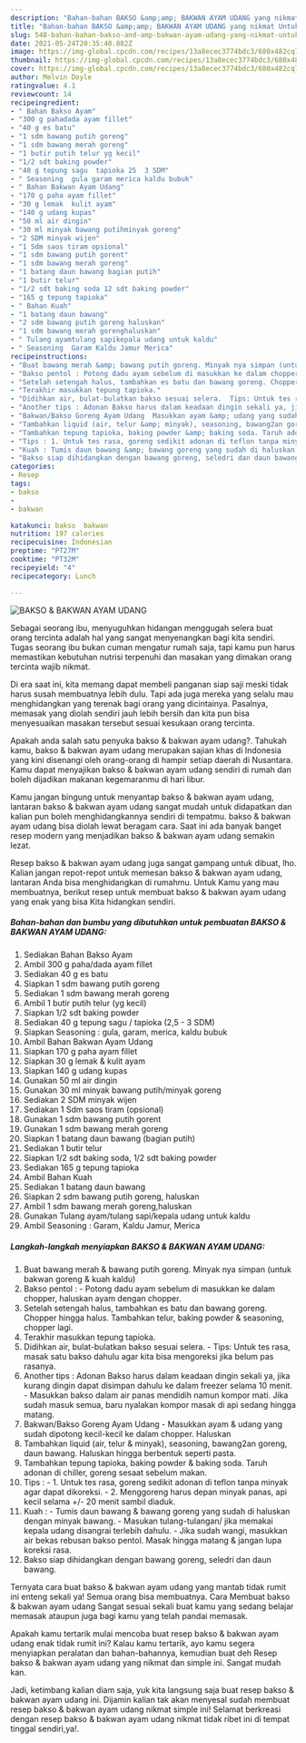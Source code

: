 ```yaml
---
description: "Bahan-bahan BAKSO &amp;amp; BAKWAN AYAM UDANG yang nikmat Untuk Jualan"
title: "Bahan-bahan BAKSO &amp;amp; BAKWAN AYAM UDANG yang nikmat Untuk Jualan"
slug: 548-bahan-bahan-bakso-and-amp-bakwan-ayam-udang-yang-nikmat-untuk-jualan
date: 2021-05-24T20:35:40.882Z
image: https://img-global.cpcdn.com/recipes/13a8ecec3774bdc3/680x482cq70/bakso-bakwan-ayam-udang-foto-resep-utama.jpg
thumbnail: https://img-global.cpcdn.com/recipes/13a8ecec3774bdc3/680x482cq70/bakso-bakwan-ayam-udang-foto-resep-utama.jpg
cover: https://img-global.cpcdn.com/recipes/13a8ecec3774bdc3/680x482cq70/bakso-bakwan-ayam-udang-foto-resep-utama.jpg
author: Melvin Doyle
ratingvalue: 4.1
reviewcount: 14
recipeingredient:
- " Bahan Bakso Ayam"
- "300 g pahadada ayam fillet"
- "40 g es batu"
- "1 sdm bawang putih goreng"
- "1 sdm bawang merah goreng"
- "1 butir putih telur yg kecil"
- "1/2 sdt baking powder"
- "40 g tepung sagu  tapioka 25  3 SDM"
- " Seasoning  gula garam merica kaldu bubuk"
- " Bahan Bakwan Ayam Udang"
- "170 g paha ayam fillet"
- "30 g lemak  kulit ayam"
- "140 g udang kupas"
- "50 ml air dingin"
- "30 ml minyak bawang putihminyak goreng"
- "2 SDM minyak wijen"
- "1 Sdm saos tiram opsional"
- "1 sdm bawang putih gorent"
- "1 sdm bawang merah goreng"
- "1 batang daun bawang bagian putih"
- "1 butir telur"
- "1/2 sdt baking soda 12 sdt baking powder"
- "165 g tepung tapioka"
- " Bahan Kuah"
- "1 batang daun bawang"
- "2 sdm bawang putih goreng haluskan"
- "1 sdm bawang merah gorenghaluskan"
- " Tulang ayamtulang sapikepala udang untuk kaldu"
- " Seasoning  Garam Kaldu Jamur Merica"
recipeinstructions:
- "Buat bawang merah &amp; bawang putih goreng. Minyak nya simpan (untuk bakwan goreng &amp; kuah kaldu)"
- "Bakso pentol : Potong dadu ayam sebelum di masukkan ke dalam chopper, haluskan ayam dengan chopper."
- "Setelah setengah halus, tambahkan es batu dan bawang goreng. Chopper hingga halus. Tambahkan telur, baking powder &amp; seasoning, chopper lagi."
- "Terakhir masukkan tepung tapioka."
- "Didihkan air, bulat-bulatkan bakso sesuai selera.  Tips: Untuk tes rasa, masak satu bakso dahulu agar kita bisa mengoreksi jika belum pas rasanya."
- "Another tips : Adonan Bakso harus dalam keadaan dingin sekali ya, jika kurang dingin dapat disimpan dahulu ke dalam freezer selama 10 menit. Masukkan bakso dalam air panas mendidih namun kompor mati. Jika sudah masuk semua, baru nyalakan kompor masak di api sedang hingga matang."
- "Bakwan/Bakso Goreng Ayam Udang  Masukkan ayam &amp; udang yang sudah dipotong kecil-kecil ke dalam chopper. Haluskan"
- "Tambahkan liquid (air, telur &amp; minyak), seasoning, bawang2an goreng, daun bawang. Haluskan hingga berbentuk seperti pasta."
- "Tambahkan tepung tapioka, baking powder &amp; baking soda. Taruh adonan di chiller, goreng sesaat sebelum makan."
- "Tips : 1. Untuk tes rasa, goreng sedikit adonan di teflon tanpa minyak agar dapat dikoreksi. 2. Menggoreng harus depan minyak panas, api kecil selama +/- 20 menit sambil diaduk."
- "Kuah : Tumis daun bawang &amp; bawang goreng yang sudah di haluskan dengan minyak bawang. Masukan tulang-tulangan/ jika memakai kepala udang disangrai terlebih dahulu.  Jika sudah wangi, masukkan air bekas rebusan bakso pentol. Masak hingga matang &amp; jangan lupa koreksi rasa."
- "Bakso siap dihidangkan dengan bawang goreng, seledri dan daun bawang."
categories:
- Resep
tags:
- bakso
- 
- bakwan

katakunci: bakso  bakwan 
nutrition: 197 calories
recipecuisine: Indonesian
preptime: "PT27M"
cooktime: "PT32M"
recipeyield: "4"
recipecategory: Lunch

---
```



![BAKSO &amp; BAKWAN AYAM UDANG](https://img-global.cpcdn.com/recipes/13a8ecec3774bdc3/680x482cq70/bakso-bakwan-ayam-udang-foto-resep-utama.jpg)

Sebagai seorang ibu, menyuguhkan hidangan menggugah selera buat orang tercinta adalah hal yang sangat menyenangkan bagi kita sendiri. Tugas seorang ibu bukan cuman mengatur rumah saja, tapi kamu pun harus memastikan kebutuhan nutrisi terpenuhi dan masakan yang dimakan orang tercinta wajib nikmat.

Di era  saat ini, kita memang dapat membeli panganan siap saji meski tidak harus susah membuatnya lebih dulu. Tapi ada juga mereka yang selalu mau menghidangkan yang terenak bagi orang yang dicintainya. Pasalnya, memasak yang diolah sendiri jauh lebih bersih dan kita pun bisa menyesuaikan masakan tersebut sesuai kesukaan orang tercinta. 



Apakah anda salah satu penyuka bakso &amp; bakwan ayam udang?. Tahukah kamu, bakso &amp; bakwan ayam udang merupakan sajian khas di Indonesia yang kini disenangi oleh orang-orang di hampir setiap daerah di Nusantara. Kamu dapat menyajikan bakso &amp; bakwan ayam udang sendiri di rumah dan boleh dijadikan makanan kegemaranmu di hari libur.

Kamu jangan bingung untuk menyantap bakso &amp; bakwan ayam udang, lantaran bakso &amp; bakwan ayam udang sangat mudah untuk didapatkan dan kalian pun boleh menghidangkannya sendiri di tempatmu. bakso &amp; bakwan ayam udang bisa diolah lewat beragam cara. Saat ini ada banyak banget resep modern yang menjadikan bakso &amp; bakwan ayam udang semakin lezat.

Resep bakso &amp; bakwan ayam udang juga sangat gampang untuk dibuat, lho. Kalian jangan repot-repot untuk memesan bakso &amp; bakwan ayam udang, lantaran Anda bisa menghidangkan di rumahmu. Untuk Kamu yang mau membuatnya, berikut resep untuk membuat bakso &amp; bakwan ayam udang yang enak yang bisa Kita hidangkan sendiri.

<!--inarticleads1-->

##### Bahan-bahan dan bumbu yang dibutuhkan untuk pembuatan BAKSO &amp; BAKWAN AYAM UDANG:

1. Sediakan  Bahan Bakso Ayam
1. Ambil 300 g paha/dada ayam fillet
1. Sediakan 40 g es batu
1. Siapkan 1 sdm bawang putih goreng
1. Sediakan 1 sdm bawang merah goreng
1. Ambil 1 butir putih telur (yg kecil)
1. Siapkan 1/2 sdt baking powder
1. Sediakan 40 g tepung sagu / tapioka (2,5 - 3 SDM)
1. Siapkan  Seasoning : gula, garam, merica, kaldu bubuk
1. Ambil  Bahan Bakwan Ayam Udang
1. Siapkan 170 g paha ayam fillet
1. Siapkan 30 g lemak &amp; kulit ayam
1. Siapkan 140 g udang kupas
1. Gunakan 50 ml air dingin
1. Gunakan 30 ml minyak bawang putih/minyak goreng
1. Sediakan 2 SDM minyak wijen
1. Sediakan 1 Sdm saos tiram (opsional)
1. Gunakan 1 sdm bawang putih gorent
1. Gunakan 1 sdm bawang merah goreng
1. Siapkan 1 batang daun bawang (bagian putih)
1. Sediakan 1 butir telur
1. Siapkan 1/2 sdt baking soda, 1/2 sdt baking powder
1. Sediakan 165 g tepung tapioka
1. Ambil  Bahan Kuah
1. Sediakan 1 batang daun bawang
1. Siapkan 2 sdm bawang putih goreng, haluskan
1. Ambil 1 sdm bawang merah goreng,haluskan
1. Gunakan  Tulang ayam/tulang sapi/kepala udang untuk kaldu
1. Ambil  Seasoning : Garam, Kaldu Jamur, Merica




<!--inarticleads2-->

##### Langkah-langkah menyiapkan BAKSO &amp; BAKWAN AYAM UDANG:

1. Buat bawang merah &amp; bawang putih goreng. Minyak nya simpan (untuk bakwan goreng &amp; kuah kaldu)
1. Bakso pentol : - Potong dadu ayam sebelum di masukkan ke dalam chopper, haluskan ayam dengan chopper.
1. Setelah setengah halus, tambahkan es batu dan bawang goreng. Chopper hingga halus. Tambahkan telur, baking powder &amp; seasoning, chopper lagi.
1. Terakhir masukkan tepung tapioka.
1. Didihkan air, bulat-bulatkan bakso sesuai selera.  - Tips: Untuk tes rasa, masak satu bakso dahulu agar kita bisa mengoreksi jika belum pas rasanya.
1. Another tips : Adonan Bakso harus dalam keadaan dingin sekali ya, jika kurang dingin dapat disimpan dahulu ke dalam freezer selama 10 menit. - Masukkan bakso dalam air panas mendidih namun kompor mati. Jika sudah masuk semua, baru nyalakan kompor masak di api sedang hingga matang.
1. Bakwan/Bakso Goreng Ayam Udang  - Masukkan ayam &amp; udang yang sudah dipotong kecil-kecil ke dalam chopper. Haluskan
1. Tambahkan liquid (air, telur &amp; minyak), seasoning, bawang2an goreng, daun bawang. Haluskan hingga berbentuk seperti pasta.
1. Tambahkan tepung tapioka, baking powder &amp; baking soda. Taruh adonan di chiller, goreng sesaat sebelum makan.
1. Tips : - 1. Untuk tes rasa, goreng sedikit adonan di teflon tanpa minyak agar dapat dikoreksi. - 2. Menggoreng harus depan minyak panas, api kecil selama +/- 20 menit sambil diaduk.
1. Kuah : - Tumis daun bawang &amp; bawang goreng yang sudah di haluskan dengan minyak bawang. - Masukan tulang-tulangan/ jika memakai kepala udang disangrai terlebih dahulu.  - Jika sudah wangi, masukkan air bekas rebusan bakso pentol. Masak hingga matang &amp; jangan lupa koreksi rasa.
1. Bakso siap dihidangkan dengan bawang goreng, seledri dan daun bawang.




Ternyata cara buat bakso &amp; bakwan ayam udang yang mantab tidak rumit ini enteng sekali ya! Semua orang bisa membuatnya. Cara Membuat bakso &amp; bakwan ayam udang Sangat sesuai sekali buat kamu yang sedang belajar memasak ataupun juga bagi kamu yang telah pandai memasak.

Apakah kamu tertarik mulai mencoba buat resep bakso &amp; bakwan ayam udang enak tidak rumit ini? Kalau kamu tertarik, ayo kamu segera menyiapkan peralatan dan bahan-bahannya, kemudian buat deh Resep bakso &amp; bakwan ayam udang yang nikmat dan simple ini. Sangat mudah kan. 

Jadi, ketimbang kalian diam saja, yuk kita langsung saja buat resep bakso &amp; bakwan ayam udang ini. Dijamin kalian tak akan menyesal sudah membuat resep bakso &amp; bakwan ayam udang nikmat simple ini! Selamat berkreasi dengan resep bakso &amp; bakwan ayam udang nikmat tidak ribet ini di tempat tinggal sendiri,ya!.

